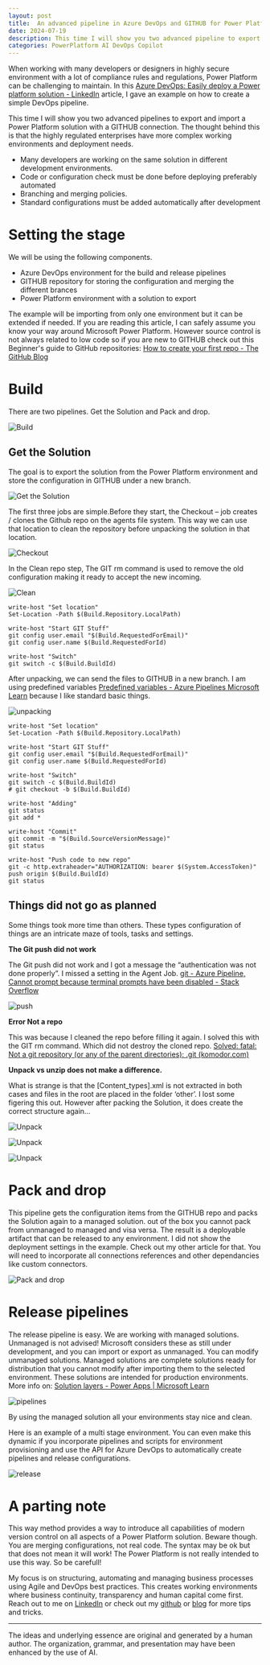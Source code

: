 ```yaml
---
layout: post
title:  An advanced pipeline in Azure DevOps and GITHUB for Power Platform Solutions
date: 2024-07-19
description: This time I will show you two advanced pipeline to export and import a Power Platform solution with a GITHUB connection. The thought behind this is that the highly regulated enterprises have more complex working environments and deployment needs. 
categories: PowerPlatform AI DevOps Copilot
---
```


When working with many developers or designers in highly secure environment with a lot of compliance rules and regulations, Power Platform can be challenging to maintain. In this [Azure DevOps: Easily deploy a Power platform solution - LinkedIn](https://www.linkedin.com/pulse/azure-devops-easily-deploy-power-platform-solution-dennis-van-aelst-mzfpe/?trackingId=Zt9plSeCTg2OyehjOFpuog%3D%3D)  article, I gave an example on how to create a simple DevOps pipeline. 

This time I will show you two advanced pipelines to export and import a Power Platform solution with a GITHUB connection.
The thought behind this is that the highly regulated enterprises have more complex working environments and deployment needs. 

- Many developers are working on the same solution in different development environments. 
- Code or configuration check must be done before deploying preferably automated
- Branching and merging policies.
- Standard configurations must be added automatically after development

# Setting the stage
We will be using the following components. 

- Azure DevOps environment for the build and release pipelines
- GITHUB repository for storing the configuration and merging the different brances
- Power Platform environment with a solution to export 

The example will be importing from only one environment but it can be extended if needed.
If you are reading this article, I can safely assume you know your way around Microsoft Power Platform. However source control is not always related to low code so if you are new to GITHUB check out this Beginner's guide to GitHub repositories: [How to create your first repo - The GitHub Blog](https://github.blog/2024-06-24-beginners-guide-to-github-repositories-how-to-create-your-first-repo/)

# Build 
There are two pipelines. Get the Solution and Pack and drop.

![Build](https://github.com/user-attachments/assets/5dd9d6ee-4239-458a-a15f-5a0e658ed683)

## Get the Solution 
The goal is to export the solution from the Power Platform environment and store the configuration in GITHUB under a new branch.

![Get the Solution](https://github.com/user-attachments/assets/1ca58311-b0c7-4854-a3b3-99b42f81540f)

The first three jobs are simple.Before they start, the Checkout – job creates / clones the Github repo on the agents file system. This way we can use that location to clean the repository before unpacking the solution in that location.

![Checkout](https://github.com/user-attachments/assets/48762fd5-985f-4876-a374-871ae7cd5893)

In the Clean repo step, The GIT rm command is used to remove the old configuration making it ready to accept the new incoming.

 ![Clean](https://github.com/user-attachments/assets/801024a4-f39b-4178-bbdc-bca224ed6750)
 
```
write-host "Set location"
Set-Location -Path $(Build.Repository.LocalPath)

write-host "Start GIT Stuff"
git config user.email "$(Build.RequestedForEmail)"
git config user.name $(Build.RequestedForId)

write-host "Switch"
git switch -c $(Build.BuildId)
```

After unpacking, we can send the files to GITHUB in a new branch. I am using predefined variables [Predefined variables - Azure Pipelines Microsoft Learn](https://learn.microsoft.com/en-us/azure/devops/pipelines/build/variables?view=azure-devops&tabs=yaml#identity_values) because I like standard basic things.

![unpacking](https://github.com/user-attachments/assets/18453d97-84e8-4584-9471-6ad541149368)

```
write-host "Set location"
Set-Location -Path $(Build.Repository.LocalPath)

write-host "Start GIT Stuff"
git config user.email "$(Build.RequestedForEmail)"
git config user.name $(Build.RequestedForId)

write-host "Switch"
git switch -c $(Build.BuildId)
# git checkout -b $(Build.BuildId)

write-host "Adding"
git status
git add *

write-host "Commit"
git commit -m "$(Build.SourceVersionMessage)"
git status

write-host "Push code to new repo"
git -c http.extraheader="AUTHORIZATION: bearer $(System.AccessToken)" push origin $(Build.BuildId)
git status
```

## Things did not go as planned
Some things took more time than others. These types configuration of things are an intricate maze of tools, tasks and settings.

**The Git push did not work**

The Git push did not work and I got a message the “authentication was not done properly”. I missed a setting in the Agent Job.
[git - Azure Pipeline, Cannot prompt because terminal prompts have been disabled - Stack Overflow](https://stackoverflow.com/questions/64803872/azure-pipeline-cannot-prompt-because-terminal-prompts-have-been-disabled)

![push](https://github.com/user-attachments/assets/35fb26fc-d67a-4037-aab1-64c95ce31b3f)

**Error Not a repo**

This was because I cleaned the repo before filling it again. I solved this with the GIT rm command. Which did not destroy the cloned repo.
[Solved: fatal: Not a git repository (or any of the parent directories): .git (komodor.com)](https://komodor.com/blog/solving-fatal-not-a-git-repository-error/)

**Unpack vs unzip does not make a difference.**

What is strange is that the [Content_types].xml is not extracted in both cases and files in the root are placed in the folder ‘other’.
I lost some figering this out. However after packing the Solution, it does create the correct structure again… 

![Unpack](https://github.com/user-attachments/assets/36170d33-3513-4a48-965a-6a25f9335d15)

![Unpack](https://github.com/user-attachments/assets/9ff41786-dcf3-49e2-809f-e3929c48a452)

![Unpack](https://github.com/user-attachments/assets/0f476b28-d247-44d9-babf-87d688717027)

# Pack and drop
This pipeline gets the configuration items from the GITHUB repo and packs the Solution again to a managed solution. out of the box you cannot pack from unmanaged to managed and visa versa. The result is a deployable artifact that can be released to any environment. I did not show the deployment settings in the example. Check out my other article for that. You will need to incorporate all connections references and other dependancies like custom connectors. 

![Pack and drop](https://github.com/user-attachments/assets/e500ec17-0284-4b47-8b32-3191725d0e80)

# Release pipelines
The release pipeline is easy. We are working with managed solutions. Unmanaged is not advised!
Microsoft considers these as still under development, and you can import or export as unmanaged. You can modify unmanaged solutions.
Managed solutions are complete solutions ready for distribution that you cannot modify after importing them to the selected environment. These solutions are intended for production environments. 
More info on: [Solution layers - Power Apps | Microsoft Learn](https://learn.microsoft.com/en-us/power-apps/maker/data-platform/solution-layers)

![pipelines](https://github.com/user-attachments/assets/2b2f9846-aa55-40f3-9ad2-734128707a09)

By using the managed solution all your environments stay nice and clean. 

Here is an example of a multi stage environment. You can even make this dynamic if you incorporate pipelines and scripts for environment provisioning and use the API for Azure DevOps to automatically create pipelines and release configurations.

![release](https://github.com/user-attachments/assets/0f0f5ffb-4e73-4699-88bd-7f27542f00d6)

# A parting note
This way method provides a way to introduce all capabilities of modern version control on all aspects of a Power Platform solution. Beware though. You are merging configurations, not real code. The syntax may be ok but that does not mean it will work! The Power Platform is not really intended to use this way. So be carefull!

My focus is on structuring, automating and managing business processes using Agile and DevOps best practices. This creates working environments where business continuity, transparency and human capital come first. Reach out to me on [LinkedIn](https://www.linkedin.com/in/dennisvanaelst) or check out my [github](https://github.com/dva81) or [blog](https://www.dennisvanaelst.net/) for more tips and tricks.

----
The ideas and underlying essence are original and generated by a human author. The organization, grammar, and presentation may have been enhanced by the use of AI.
